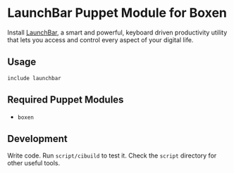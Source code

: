 # LaunchBar Puppet Module for Boxen

Install [LaunchBar](http://www.obdev.at/products/launchbar/index.html), a smart and powerful, keyboard driven productivity utility that lets you access and control every aspect of your digital life.

## Usage

```puppet
include launchbar
```

## Required Puppet Modules

* `boxen`

## Development

Write code. Run `script/cibuild` to test it. Check the `script`
directory for other useful tools.
